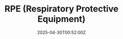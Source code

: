 ---
title: RPE (Respiratory Protective Equipment)
linkTitle: RPE (Respiratory Protective Equipment)
date: '2025-04-30T00:52:00Z'
weight: 1
description: No content
draft: false
ref: rpe-respiratory-protective-equipment
---
